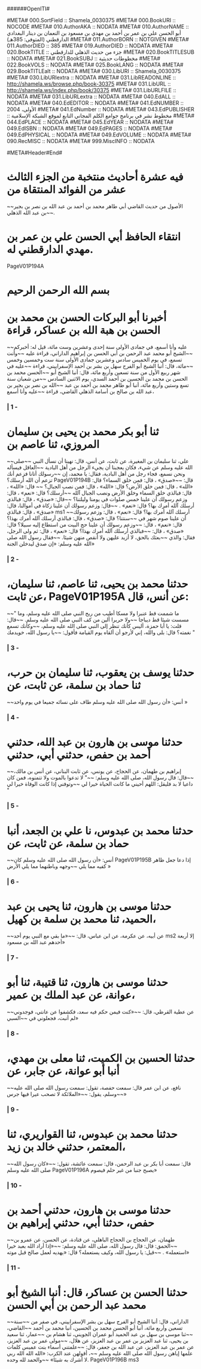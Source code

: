 ######OpenITI#


#META# 000.SortField	:: Shamela_0030375
#META# 000.BookURI	:: NOCODE
#META# 010.AuthorAKA	:: NODATA
#META# 010.AuthorNAME	:: أبو الحسن علي بن عمر بن أحمد بن مهدي بن مسعود بن النعمان بن دينار البغدادي الدارقطني (المتوفى: 385هـ)
#META# 011.AuthorBORN	:: NOTGIVEN
#META# 011.AuthorDIED	:: 385
#META# 019.AuthorDIED	:: NODATA
#META# 020.BookTITLE	:: جزء من حديث الذهلي للدارقطني
#META# 020.BookTITLESUB	:: NODATA
#META# 021.BookSUBJ	:: مخطوطات حديثية
#META# 022.BookVOLS	:: NODATA
#META# 025.BookLANG	:: NODATA
#META# 029.BookTITLEalt	:: NODATA
#META# 030.LibURI	:: Shamela_0030375
#META# 030.LibURIextra	:: NODATA
#META# 031.LibREADONLINE	:: http://shamela.ws/browse.php/book-30375
#META# 031.LibURL	:: http://shamela.ws/index.php/book/30375
#META# 031.LibURLFILE	:: NODATA
#META# 031.LibURLextra	:: NODATA
#META# 040.EdALL	:: NODATA
#META# 040.EdEDITOR	:: NODATA
#META# 041.EdNUMBER	:: الأولى، 2004
#META# 041.EdNumber	:: NODATA
#META# 043.EdPUBLISHER	:: مخطوط نشر في برنامج جوامع الكلم المجاني التابع لموقع الشبكة الإسلامية
#META# 044.EdPLACE	:: NODATA
#META# 045.EdYEAR	:: NODATA
#META# 049.EdISBN	:: NODATA
#META# 049.EdPAGES	:: NODATA
#META# 049.EdPHYSICAL	:: NODATA
#META# 049.EdVOLUME	:: NODATA
#META# 090.RecMISC	:: NODATA
#META# 999.MiscINFO	:: NODATA

#META#Header#End#

# فيه عشرة أحاديث منتخبة من الجزء الثالث عشر من الفوائد المنتقاة من
~~الأصول من حديث القاضي أبي طاهر محمد بن أحمد بن عبد الله بن نصر بن بجير
~~بن عبد الله الذهلي.
# انتقاء الحافظ أبي الحسن علي بن عمر بن مهدي الدارقطني له.
PageV01P194A
# بسم الله الرحمن الرحيم
# أخبرنا أبو البركات الحسن بن محمد بن الحسن بن هبة الله بن عساكر، قراءة
~~عليه وأنا أسمع، في جمادى الأولى سنة إحدى وعشرين وست مائة، قيل له: أخبركم
~~الشيخ أبو محمد عبد الرحمن بن أبي الحسن بن إبراهيم الداراني، قراءة عليه
~~وأنت تسمع، في يوم الخميس سادس وعشرين جمادى الأولى سنة ست وخمسين وخمس
~~مائة، قال: أنبا الشيخ أبو الفرج سهل بن بشر بن أحمد الإسفراييني، قراءة
~~عليه في شهر ربيع الأول من سنة تسعين وأربع مائة، قال: أنبا الشيخ أبو
~~الحسن محمد بن الحسن بن محمد بن الحسين بن أحمد السدي، يوم الاثنين السادس
~~من شعبان سنة تسع وستين وأربع مائة، أنبا أبو طاهر محمد بن أحمد بن عبد
~~الله بن نصر بن بجير بن عبد الله بن صالح بن أسامة الذهلي القاضي، قراءة
~~عليه وأنا أسمع،
### | 1 - 
# ثنا أبو بكر محمد بن يحيى بن سليمان المروزي، ثنا عاصم بن
~~علي، ثنا سليمان بن المغيرة، عن ثابت، عن أنس، قال: نهينا أن نسأل النبي
~~صلى الله عليه وسلم عن شيء، فكان يعجبنا أن يجيء الرجل من أهل البادية
~~العاقل فيسأله ونحن نسمع، فجاء رجل من أهل البادية، فقال: يا محمد، إن
~~رسولك أتانا فزعم أنك تزعم أن الله أرسلك؟ PageV01P194B قال:
~~«صدق» ، قال: فمن خلق السماء؟ قال: «الله» ، قال: فمن خلق الأرض؟ قال: «الله» ، قال: فمن نصب الجبال؟ 
~~ قال: «الله» ، قال: فبالذي خلق السماء وخلق الأرض ونصب الجبال آلله
~~أرسلك؟ قال: «نعم» ، قال: وزعم رسولك أن علينا خمس صلوات في يومنا وليلتنا؟
~~قال: «صدق» ، قال: فبالذي أرسلك آلله أمرك بها؟ قال: «نعم» .
~~قال: وزعم رسولك أن علينا زكاة في أموالنا، قال: «صدق» ، قال: فبالذي ms1
~~أرسلك آلله أمرك بها؟ قال: «نعم» ، قال: وزعم رسولك أن علينا صوم شهر في
~~سنتنا؟ قال: «صدق» ، قال: فبالذي أرسلك آلله أمرك بهذا؟ قال: «نعم» ، قال:
~~وزعم رسولك أن علينا حج البيت من استطاع إليه سبيلا؟ قال: «صدق» ، قال:
~~فبالذي أرسلك آلله أمرك بهذا؟ قال: «نعم» ، قال: ثم ولى الرجل، فقال: والذي
~~بعثك بالحق، لا أزيد عليهن ولا أنقص منهن شيئا.
~~فقال رسول الله صلى الله عليه وسلم: «إن صدق ليدخلن الجنة»
### | 2 - 
# حدثنا محمد بن يحيى، ثنا عاصم، ثنا سليمان، عن ثابت، PageV01P195A عن أنس، قال:
~~" ما شممت قط عنبرا ولا مسكا أطيب من ريح النبي صلى الله عليه وسلم، وما مسست شيئا قط ديباجا 
~~ولا حريرا ألين من كف النبي صلى الله عليه وسلم.
~~قال: قلت: يا أبا حمزة، أليس كأنك تنظر إلى النبي صلى الله عليه وسلم،
~~وكأنك تسمع نغمته؟ قال: بلى والله، إني لأرجو أن ألقاه يوم القيامة فأقول:
~~يا رسول الله، خويدمك "
### | 3 - 
# حدثنا يوسف بن يعقوب، ثنا سليمان بن حرب، ثنا حماد بن سلمة، عن ثابت، عن
~~أنس: «أن رسول الله صلى الله عليه وسلم طاف على نسائه جميعا في يوم واحد »
### | 4 - 
# حدثنا موسى بن هارون بن عبد الله، حدثني أحمد بن حفص، حدثني أبي، حدثني
~~إبراهيم بن طهمان، عن الحجاج، عن يونس، عن ثابت البناني، عن أنس بن مالك،
~~قال: قال رسول الله، صلى الله عليه وسلم:
~~" لا تدعوا بالموت ولا تتمنوه، فمن كان داعيا لا بد فليقل: اللهم أحيني ما كانت الحياة خيرا لي 
~~وتوفني إذا كانت الوفاة خيرا لي "
### | 5 - 
# حدثنا محمد بن عبدوس، نا علي بن الجعد، أنبا حماد بن سلمة، عن ثابت، عن
~~أنس: «أن رسول الله صلى الله عليه وسلم كان PageV01P195B إذا دعا جعل ظاهر كفيه مما يلي
~~وجهه وباطنهما مما يلي الأرض »
### | 6 - 
# حدثنا موسى بن هارون، ثنا يحيى بن عبد الحميد، ثنا محمد بن سلمة بن كهيل،
~~عن أبيه، عن عكرمة، عن ابن عباس، قال:
~~«ما بقي مع النبي يوم أحد ms2 إلا أربعة أحدهم عبد الله بن مسعود»
### | 7 - 
# حدثنا موسى بن هارون، ثنا قتيبة، ثنا أبو عوانة، عن عبد الملك بن عمير،
~~عن عطية القرظي، قال:
~~«كنت فيمن حكم فيه سعد، فكشفوا عن عانتي، فوجدوني لم أنبت، فجعلوني في 
~~السبي»
### | 8 - 
# حدثنا الحسين بن الكميت، ثنا معلى بن مهدي، أنبا أبو عوانة، عن جابر، عن
~~نافع، عن ابن عمر قال: سمعت حفصة، تقول: سمعت رسول الله صلى الله عليه
~~وسلم، يقول:
~~«الملائكة لا تصحب عيرا فيها جرس»
### | 9 - 
# حدثنا محمد بن عبدوس، ثنا القواريري، ثنا المعتمر، حدثني خالد بن زيد،
~~قال: سمعت أبا بكر بن عبد الرحمن، قال: سمعت عائشة، تقول:
~~«كان رسول الله صلى الله عليه وسلم PageV01P196A يصبح جنبا من غير حلم فيصوم»
### | 10 - 
# حدثنا موسى بن هارون، حدثني أحمد بن حفص، حدثنا أبي، حدثني إبراهيم بن
~~طهمان، عن الحجاج بن الحجاج الباهلي، عن قتادة، عن الحسن، عن عمرو بن
~~الحمق: قال: قال رسول الله، صلى الله عليه وسلم:
~~«إذا أراد الله بعبد خيرا استعمله» .
~~قيل: يا رسول الله، وكيف يستعمله؟ قال: «يهديه لعمل صالح قبل موته»
### | 11 - 
# حدثنا الحسن بن عساكر، قال: أنبا الشيخ أبو محمد عبد الرحمن بن أبي الحسن
~~الداراني، قال: أنبا الشيخ أبو الفرج سهل بن بشر الإسفراييني، في صفر من
~~سنة تسعين وأربع مائة، أنبا أبو الحسن محمد بن الحسين، أنبا محمد بن أحمد
~~القاضي،
~~ثنا موسى بن سهل بن عبد الحميد أبو عمران الجويني، ثنا هشام بن
~~عمار، ثنا سعيد بن يحيى، ثنا عبد العزيز بن عمر بن عبد العزيز، عن هلال،
~~مولى عمر بن عبد العزيز، عن عمر بن عبد العزيز، عن عبد الله بن جعفر، قال:
~~علمتني أسماء بنت عميس كلمات علمها إياهن رسول الله صلى الله عليه وسلم
~~، أقولهن عند الكرب: «الله الله الله ربي لا أشرك به شيئا»
~~والحمد لله وحده. PageV01P196B ms3